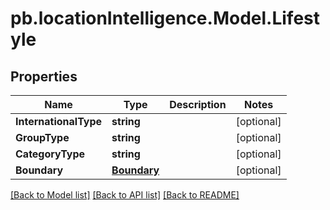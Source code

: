 # pb.locationIntelligence.Model.Lifestyle
## Properties

Name | Type | Description | Notes
------------ | ------------- | ------------- | -------------
**InternationalType** | **string** |  | [optional] 
**GroupType** | **string** |  | [optional] 
**CategoryType** | **string** |  | [optional] 
**Boundary** | [**Boundary**](Boundary.md) |  | [optional] 

[[Back to Model list]](../README.md#documentation-for-models) [[Back to API list]](../README.md#documentation-for-api-endpoints) [[Back to README]](../README.md)

